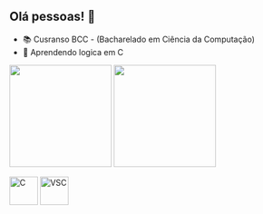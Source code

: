 ## Olá pessoas! 👋
- 📚 Cusranso BCC - (Bacharelado em Ciência da Computação) 
- 🌱 Aprendendo logica em C
<div>
  <img align="center" height="180cm" src="https://github-readme-stats.vercel.app/api?username=luizherran&show_icons=true&theme=tokyonight">
  <img align="top" height="180cm" src="https://github-readme-stats.vercel.app/api/top-langs/?username=luizherran&layout=donut&theme=tokyonight"/">
</div>


<div style="display: inline_block"><br>
  <img align="center" alt="C" height="50" widht="50" img src="https://cdn.jsdelivr.net/gh/devicons/devicon@latest/icons/c/c-original.svg" />
  <img align="center" alt="VSC" height="50" widht="50" img src="https://cdn.jsdelivr.net/gh/devicons/devicon@latest/icons/visualstudio/visualstudio-original.svg"  />
</div>


